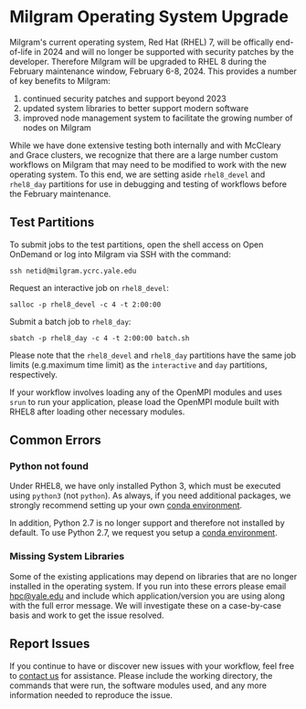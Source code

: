 # Milgram Operating System Upgrade

Milgram's current operating system, Red Hat (RHEL) 7, will be offically end-of-life in 2024 and will no longer be supported with security patches by the developer.
Therefore Milgram will be upgraded to RHEL 8 during the February maintenance window, February 6-8, 2024.
This provides a number of key benefits to Milgram:

1. continued security patches and support beyond 2023
1. updated system libraries to better support modern software
1. improved node management system to facilitate the growing number of nodes on Milgram

While we have done extensive testing both internally and with McCleary and Grace clusters, we recognize that there are a large number custom workflows on Milgram that may need to be modified to work with the new operating system. To this end, we are setting aside `rhel8_devel` and `rhel8_day` partitions for use in debugging and testing of workflows before the February maintenance. 

## Test Partitions

To submit jobs to the test partitions, open the shell access on Open OnDemand or log into Milgram via SSH with the command:

```
ssh netid@milgram.ycrc.yale.edu
```

Request an interactive job on `rhel8_devel`:

```
salloc -p rhel8_devel -c 4 -t 2:00:00 
```

Submit a batch job to `rhel8_day`:

```
sbatch -p rhel8_day -c 4 -t 2:00:00 batch.sh
```

Please note that the `rhel8_devel` and `rhel8_day` partitions have the same job limits (e.g.maximum time limit) as the `interactive` and `day` partitions, respectively.

If your workflow involves loading any of the OpenMPI modules and uses `srun` to run your application, please load the OpenMPI module built with RHEL8 after loading other necessary modules.   

## Common Errors

### Python not found

Under RHEL8, we have only installed Python 3, which must be executed using `python3` (not `python`). 
As always, if you need additional packages, we strongly recommend setting up your own [conda environment](/clusters-at-yale/guides/conda/).

In addition, Python 2.7 is no longer support and therefore not installed by default. 
To use Python 2.7, we request you setup a [conda environment](/clusters-at-yale/guides/conda/).

### Missing System Libraries

Some of the existing applications may depend on libraries that are no longer installed in the operating system.
If you run into these errors please email [hpc@yale.edu](mailto:hpc@yale.edu) and include which application/version you are using along with the full error message.
We will investigate these on a case-by-case basis and work to get the issue resolved.

## Report Issues

If you continue to have or discover new issues with your workflow, feel free to [contact us](/) for assistance. Please include the working directory, the commands that were run, the software modules used, and any more information needed to reproduce the issue.

